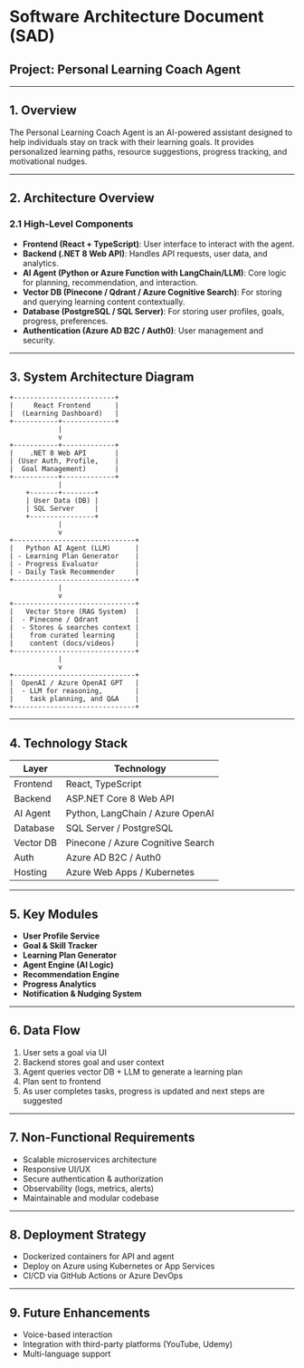 # Software Architecture Document (SAD)
## Project: Personal Learning Coach Agent

---

## 1. Overview

The Personal Learning Coach Agent is an AI-powered assistant designed to help individuals stay on track with their learning goals. It provides personalized learning paths, resource suggestions, progress tracking, and motivational nudges.

---

## 2. Architecture Overview

### 2.1 High-Level Components

- **Frontend (React + TypeScript)**: User interface to interact with the agent.
- **Backend (.NET 8 Web API)**: Handles API requests, user data, and analytics.
- **AI Agent (Python or Azure Function with LangChain/LLM)**: Core logic for planning, recommendation, and interaction.
- **Vector DB (Pinecone / Qdrant / Azure Cognitive Search)**: For storing and querying learning content contextually.
- **Database (PostgreSQL / SQL Server)**: For storing user profiles, goals, progress, preferences.
- **Authentication (Azure AD B2C / Auth0)**: User management and security.

---

## 3. System Architecture Diagram
```
+-------------------------+
|     React Frontend      |
|  (Learning Dashboard)   |
+-----------+-------------+
            |
            v
+-----------+-------------+
|    .NET 8 Web API       |
| (User Auth, Profile,    |
|  Goal Management)       |
+-----------+-------------+
            |
    +-------+--------+
    | User Data (DB) |
    | SQL Server     |
    +----------------+
            |
            v
+------------------------------+
|   Python AI Agent (LLM)      |
| - Learning Plan Generator    |
| - Progress Evaluator         |
| - Daily Task Recommender     |
+------------------------------+
            |
            v
+------------------------------+
|   Vector Store (RAG System)  |
|  - Pinecone / Qdrant         |
|  - Stores & searches context |
|    from curated learning     |
|    content (docs/videos)     |
+------------------------------+
            |
            v
+------------------------------+
|  OpenAI / Azure OpenAI GPT   |
|  - LLM for reasoning,        |
|    task planning, and Q&A    |
+------------------------------+
```

---

## 4. Technology Stack

| Layer       | Technology                    |
|-------------|-------------------------------|
| Frontend    | React, TypeScript             |
| Backend     | ASP.NET Core 8 Web API        |
| AI Agent    | Python, LangChain / Azure OpenAI |
| Database    | SQL Server / PostgreSQL       |
| Vector DB   | Pinecone / Azure Cognitive Search |
| Auth        | Azure AD B2C / Auth0          |
| Hosting     | Azure Web Apps / Kubernetes   |

---

## 5. Key Modules

- **User Profile Service**
- **Goal & Skill Tracker**
- **Learning Plan Generator**
- **Agent Engine (AI Logic)**
- **Recommendation Engine**
- **Progress Analytics**
- **Notification & Nudging System**

---

## 6. Data Flow

1. User sets a goal via UI
2. Backend stores goal and user context
3. Agent queries vector DB + LLM to generate a learning plan
4. Plan sent to frontend
5. As user completes tasks, progress is updated and next steps are suggested

---

## 7. Non-Functional Requirements

- Scalable microservices architecture
- Responsive UI/UX
- Secure authentication & authorization
- Observability (logs, metrics, alerts)
- Maintainable and modular codebase

---

## 8. Deployment Strategy

- Dockerized containers for API and agent
- Deploy on Azure using Kubernetes or App Services
- CI/CD via GitHub Actions or Azure DevOps

---

## 9. Future Enhancements

- Voice-based interaction
- Integration with third-party platforms (YouTube, Udemy)
- Multi-language support
